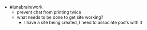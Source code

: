 - #lunabrain/work
	- prevent chat from printing twice
	- what needs to be done to get site working?
		- I have a site being created, I need to associate posts with it